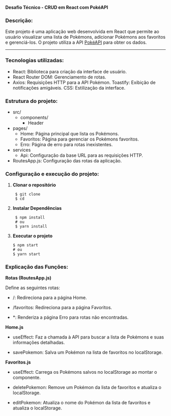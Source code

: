 **Desafio Técnico - CRUD em React com PokéAPI**

### Descrição:
Este projeto é uma aplicação web desenvolvida em React que permite ao usuário visualizar uma lista de Pokémons, adicionar Pokémons aos favoritos e gerenciá-los. O projeto utiliza a API [PokéAPI](https://pokeapi.co/) para obter os dados.

---

### Tecnologias utilizadas:
   - React: Biblioteca para criação da interface de usuário.
   - React Router DOM: Gerenciamento de rotas.
   - Axios: Requisições HTTP para a API Pokémon.
   Toastify: Exibição de notificações amigáveis.
   CSS: Estilização da interface.

### Estrutura do projeto:

- src/
    - components/
        - Header
- pages/
    - Home: Página principal que lista os Pokémons.
    - Favoritos: Página para gerenciar os Pokémons favoritos.
    - Erro: Página de erro para rotas inexistentes.
- services
    - Api: Configuração da base URL para as requisições HTTP.
- RoutesApp.js: Configuração das rotas da aplicação.


### Configuração e execução do projeto:

1. **Clonar o repositório**

        $ git clone 
        $ cd 
2. **Instalar Dependências**

        $ npm install
        # ou
        $ yarn install

2. **Executar o projeto**

       $ npm start
       # ou
       $ yarn start



### Explicação das Funções:
   
**Rotas (RoutesApp.js)** 

Define as seguintes rotas:

- /: Redireciona para a página Home.

- /favoritos: Redireciona para a página Favoritos.

- *: Renderiza a página Erro para rotas não encontradas.



**Home.js**

- useEffect: Faz a chamada à API para buscar a lista de Pokémons e suas informações detalhadas.

- savePokemon: Salva um Pokémon na lista de favoritos no localStorage.

**Favoritos.js**

- useEffect: Carrega os Pokémons salvos no localStorage ao montar o componente.

- deletePokemon: Remove um Pokémon da lista de favoritos e atualiza o localStorage.

- editPokemon: Atualiza o nome do Pokémon da lista de favoritos e atualiza o localStorage.
